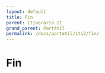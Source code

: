 ```yaml
---
layout: default
title: Fin
parent: Itinerario II
grand_parent: Portátil
permalink: /docs/portatil/iti2/fin/
---
```


# Fin
